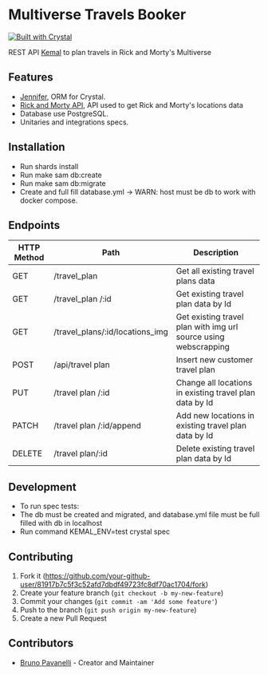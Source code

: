 # Multiverse Travels Booker

[![Built with Crystal](https://img.shields.io/badge/built%20with-crystal-000000.svg?style=flat-square)](https://crystal-lang.org/)

REST API [Kemal](https://kemalcr.com/) to plan travels in Rick and Morty's Multiverse

## Features

- [Jennifer](https://imdrasil.github.io/jennifer.cr/), ORM for Crystal.
- [Rick and Morty API](https://rickandmortyapi.com), API used to get Rick and Morty's locations data
- Database use PostgreSQL.
- Unitaries and integrations specs.

## Installation

 - Run shards install
 - Run make sam db:create
 - Run make sam db:migrate
 - Create and full fill database.yml -> WARN: host must be db to work with docker compose.

## Endpoints

| HTTP Method | Path                            | Description                                                     |
| ----------- | ------------------------------- | --------------------------------------------------------------- |
| GET         | /travel_plan                    | Get all existing travel plans data                              |
| GET         | /travel_plan /:id               | Get existing travel plan data by Id                             |
| GET         | /travel_plans/:id/locations_img | Get existing travel plan with img url source using webscrapping |
| POST        | /api/travel plan                | Insert new customer travel plan                                 |
| PUT         | /travel plan /:id               | Change all locations in existing travel plan data by Id         |
| PATCH       | /travel plan /:id/append        | Add new locations in existing travel plan data by Id            |
| DELETE      | /travel plan/:id                | Delete existing travel plan data by Id                          |

## Development

 - To run spec tests:
  - The db must be created and migrated, and database.yml file must be full filled with db in localhost
  - Run command KEMAL_ENV=test crystal spec

## Contributing

1. Fork it (<https://github.com/your-github-user/81917b7c5f3c52afd7dbdf49723fc8df70ac1704/fork>)
2. Create your feature branch (`git checkout -b my-new-feature`)
3. Commit your changes (`git commit -am 'Add some feature'`)
4. Push to the branch (`git push origin my-new-feature`)
5. Create a new Pull Request

## Contributors

- [Bruno Pavanelli](https://github.com/BrunoPavanelli) - Creator and Maintainer
